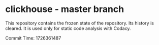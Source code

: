 # clickhouse - master branch

This repository contains the frozen state of the repository.
Its history is cleared. It is used only for static code
analysis with Codacy.

Commit Time: 1726361487